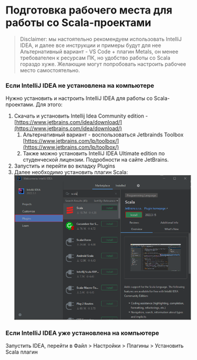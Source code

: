 # Подготовка рабочего места для работы со Scala-проектами

> Disclaimer: мы настоятельно рекомендуем использовать IntelliJ IDEA, и далее все инструкции и примеры будут для нее
> Альтернативный вариант - VS Code + плагин Metals, он менее требователен к ресурсам ПК, но удобство работы со Scala гораздо хуже. Желающие могут попробовать настроить рабочее место самостоятельно. 

### Если IntelliJ IDEA не установлена на компьютере

Нужно установить и настроить IntelliJ IDEA для работы со Scala-проектами. Для этого:
1. Скачать и установить Intellij Idea Community edition - [https://www.jetbrains.com/idea/download/](https://www.jetbrains.com/idea/download/)
   1. Альтернативный вариант - воспользоваться Jetbrainds Toolbox [https://www.jetbrains.com/lp/toolbox/](https://www.jetbrains.com/lp/toolbox/)
   2. Также можно установить IntelliJ IDEA Ultimate edition по студенческой лицензии. Подробности на сайте JetBrains.
2. Запустить и перейти во вкладку Plugins
3. Далее необходимо установить плагин Scala:
![Scala plugin](images/scala_plugin.png "Скала плагин")

### Если IntelliJ IDEA уже установлена на компьютере

Запустить IDEA, перейти в Файл > Настройки > Плагины > Установить Scala плагин
